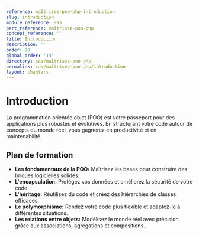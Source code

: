 ```yaml
---
reference: maîtrisez-poo-php-introduction
slug: introduction
module_reference: sas
part_reference: maîtrisez-poo-php
concept_reference: ''
title: Introduction
description: ''
order: 20
global_order: '13'
directory: sas/maîtrisez-poo-php
permalink: sas/maîtrisez-poo-php/introduction
layout: chapters
---
```



# Introduction

La programmation orientée objet (POO) est votre passeport pour des applications plus robustes et évolutives. En structurant votre code autour de concepts du monde réel, vous gagnerez en productivité et en maintenabilité.

## Plan de formation

* **Les fondamentaux de la POO:** Maîtrisez les bases pour construire des briques logicielles solides.
* **L'encapsulation:** Protégez vos données et améliorez la sécurité de votre code.
* **L'héritage:** Réutilisez du code et créez des hiérarchies de classes efficaces.
* **Le polymorphisme:** Rendez votre code plus flexible et adaptez-le à différentes situations.
* **Les relations entre objets:** Modélisez le monde réel avec précision grâce aux associations, agrégations et compositions.


